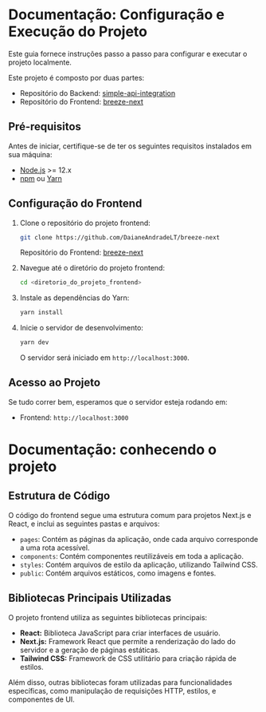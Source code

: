 # Documentação: Configuração e Execução do Projeto

Este guia fornece instruções passo a passo para configurar e executar o projeto localmente.

Este projeto é composto por duas partes:

- Repositório do Backend: [simple-api-integration](https://github.com/DaianeAndradeLT/simple-api-integration)
- Repositório do Frontend: [breeze-next](https://github.com/DaianeAndradeLT/breeze-next)

## Pré-requisitos

Antes de iniciar, certifique-se de ter os seguintes requisitos instalados em sua máquina:

- [Node.js](https://nodejs.org/) >= 12.x
- [npm](https://www.npmjs.com/) ou [Yarn](https://yarnpkg.com/)

## Configuração do Frontend

1. Clone o repositório do projeto frontend:

    ```bash
    git clone https://github.com/DaianeAndradeLT/breeze-next
    ```

   Repositório do Frontend: [breeze-next](https://github.com/DaianeAndradeLT/breeze-next)

2. Navegue até o diretório do projeto frontend:

    ```bash
    cd <diretorio_do_projeto_frontend>
    ```

3. Instale as dependências do Yarn:

    ```bash
    yarn install
    ```

4. Inicie o servidor de desenvolvimento:

    ```bash
    yarn dev
    ```

   O servidor será iniciado em `http://localhost:3000`.

## Acesso ao Projeto

Se tudo correr bem, esperamos que o servidor esteja rodando em:

- Frontend: `http://localhost:3000`

# Documentação: conhecendo o projeto

## Estrutura de Código

O código do frontend segue uma estrutura comum para projetos Next.js e React, e inclui as seguintes pastas e arquivos:

- `pages`: Contém as páginas da aplicação, onde cada arquivo corresponde a uma rota acessível.
- `components`: Contém componentes reutilizáveis em toda a aplicação.
- `styles`: Contém arquivos de estilo da aplicação, utilizando Tailwind CSS.
- `public`: Contém arquivos estáticos, como imagens e fontes.

## Bibliotecas Principais Utilizadas

O projeto frontend utiliza as seguintes bibliotecas principais:

- **React:** Biblioteca JavaScript para criar interfaces de usuário.
- **Next.js:** Framework React que permite a renderização do lado do servidor e a geração de páginas estáticas.
- **Tailwind CSS:** Framework de CSS utilitário para criação rápida de estilos.

Além disso, outras bibliotecas foram utilizadas para funcionalidades específicas, como manipulação de requisições HTTP, estilos, e componentes de UI.
